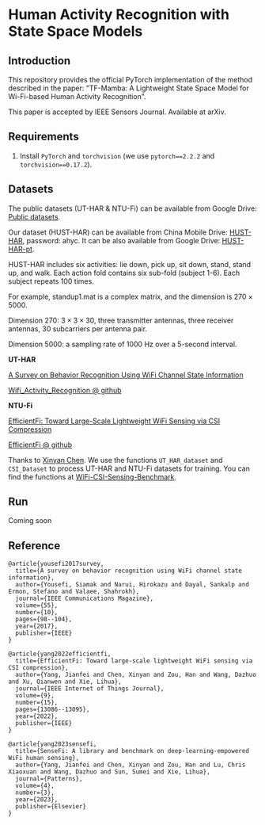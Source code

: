 # Human Activity Recognition with State Space Models

## Introduction
This repository provides the official PyTorch implementation of the method described in the paper: "TF-Mamba: A Lightweight State Space Model for Wi-Fi-based Human Activity Recognition".

This paper is accepted by IEEE Sensors Journal. Available at arXiv.

## Requirements
1. Install `PyTorch` and `torchvision` (we use `pytorch==2.2.2` and `torchvision==0.17.2`).

## Datasets
The public datasets (UT-HAR & NTU-Fi) can be available from Google Drive: [Public datasets](https://drive.google.com/drive/folders/14XOGHL0kUGrLw7APDR1QOLNS0Merboql?usp=drive_link).

Our dataset (HUST-HAR) can be available from China Mobile Drive: [HUST-HAR](https://caiyun.139.com/m/i?165CkGy8W6n4u), password: ahyc. It can be also available from Google Drive: [HUST-HAR-pt](https://drive.google.com/drive/folders/1zISlWYIZAlm0HuXk60p_KGSOPJiYG0WN?usp=sharing).

HUST-HAR includes six activities: lie down, pick up, sit down, stand, stand up, and walk. Each action fold contains six sub-fold (subject 1-6). Each subject repeats 100 times.

For example, standup1.mat is a complex matrix, and the dimension is $270 \times 5000$.

Dimension 270: $3 \times 3 \times 30$, three transmitter antennas, three receiver antennas, 30 subcarriers per antenna pair.

Dimension 5000: a sampling rate of 1000 Hz over a 5-second interval.

**UT-HAR**

[A Survey on Behavior Recognition Using WiFi Channel State Information](https://ieeexplore.ieee.org/document/8067693)

[Wifi_Activity_Recognition @ github](https://github.com/ermongroup/Wifi_Activity_Recognition)

**NTU-Fi**

[EfficientFi: Toward Large-Scale Lightweight WiFi Sensing via CSI Compression](https://ieeexplore.ieee.org/document/9667414)

[EfficientFi @ github](https://github.com/NTU-AIoT-Lab/EfficientFi)

Thanks to [Xinyan Chen](https://github.com/xyanchen). We use the functions `UT_HAR_dataset` and `CSI_Dataset` to process UT-HAR and NTU-Fi datasets for training. You can find the functions at [WiFi-CSI-Sensing-Benchmark](https://github.com/xyanchen/WiFi-CSI-Sensing-Benchmark).

## Run
Coming soon


## Reference
```
@article{yousefi2017survey,
  title={A survey on behavior recognition using WiFi channel state information},
  author={Yousefi, Siamak and Narui, Hirokazu and Dayal, Sankalp and Ermon, Stefano and Valaee, Shahrokh},
  journal={IEEE Communications Magazine},
  volume={55},
  number={10},
  pages={98--104},
  year={2017},
  publisher={IEEE}
}

@article{yang2022efficientfi,
  title={EfficientFi: Toward large-scale lightweight WiFi sensing via CSI compression},
  author={Yang, Jianfei and Chen, Xinyan and Zou, Han and Wang, Dazhuo and Xu, Qianwen and Xie, Lihua},
  journal={IEEE Internet of Things Journal},
  volume={9},
  number={15},
  pages={13086--13095},
  year={2022},
  publisher={IEEE}
}

@article{yang2023sensefi,
  title={SenseFi: A library and benchmark on deep-learning-empowered WiFi human sensing},
  author={Yang, Jianfei and Chen, Xinyan and Zou, Han and Lu, Chris Xiaoxuan and Wang, Dazhuo and Sun, Sumei and Xie, Lihua},
  journal={Patterns},
  volume={4},
  number={3},
  year={2023},
  publisher={Elsevier}
}
```
